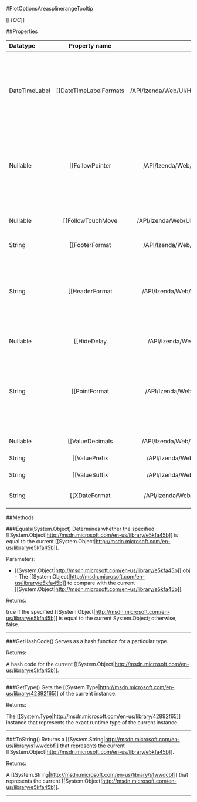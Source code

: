 #PlotOptionsAreasplinerangeTooltip

[[_TOC_]]

##Properties

|Datatype|Property name|Property description|Default Value|
|:-------|:----------:|:-----------------:|:-----------:|
|DateTimeLabel|[[DateTimeLabelFormats|/API/Izenda/Web/UI/HighCharts/Options/CodeSamples/Izenda_Web_UI_HighCharts_Options_PlotOptionsAreasplinerangeTooltip_DateTimeLabelFormats]]|<p>For series on a datetime axes, the date format in the tooltip's header will by default be guessed based on the closest data points. This member gives the default string representations used for each unit. For an overview of the replacement codes, see <a href="#Highcharts.dateFormat">dateFormat</a>.</p><p>Defaults to:<pre>{ millisecond: '%H:%M:%S.%L', second: '%H:%M:%S', minute: '%H:%M', hour: '%H:%M', day: '%e. %b', week: '%e. %b', month: '%b \'%y', year: '%Y'}</pre></p>|null|
|Nullable|[[FollowPointer|/API/Izenda/Web/UI/HighCharts/Options/CodeSamples/Izenda_Web_UI_HighCharts_Options_PlotOptionsAreasplinerangeTooltip_FollowPointer]]|<p>Whether the tooltip should follow the mouse as it moves across columns, pie slices and other point types with an extent. By default it behaves this way for scatter, bubble and pie series by override in the <code>plotOptions</code> for those series types. </p><p>For touch moves to behave the same way, <a href="#tooltip.followTouchMove">followTouchMove</a> must be <code>true</code> also.</p> Default: false |null|
|Nullable|[[FollowTouchMove|/API/Izenda/Web/UI/HighCharts/Options/CodeSamples/Izenda_Web_UI_HighCharts_Options_PlotOptionsAreasplinerangeTooltip_FollowTouchMove]]| Whether the tooltip should follow the finger as it moves on a touch device. The default value of <code>false</code> causes a touch move to scroll the web page, as is default behaviour on touch devices. Setting it to <code>true</code> may cause the user to be trapped inside the chart and unable to scroll away, so it should be used with care. Default: false |null|
|String|[[FooterFormat|/API/Izenda/Web/UI/HighCharts/Options/CodeSamples/Izenda_Web_UI_HighCharts_Options_PlotOptionsAreasplinerangeTooltip_FooterFormat]]| A string to append to the tooltip format. Default: false |null|
|String|[[HeaderFormat|/API/Izenda/Web/UI/HighCharts/Options/CodeSamples/Izenda_Web_UI_HighCharts_Options_PlotOptionsAreasplinerangeTooltip_HeaderFormat]]|<p>The HTML of the tooltip header line. Variables are enclosed by curly brackets. Available variablesare <code>point.key</code>, <code>series.name</code>, <code>series.color</code> and other members from the <code>point</code> and <code>series</code> objects. The <code>point.key</code> variable contains the category name, x value or datetime string depending on the type of axis. For datetime axes, the <code>point.key</code> date format can be set using tooltip.xDateFormat.</p><p>Defaults to <code>&lt;span style='font-size: 10px'&gt;{point.key}&lt;/span&gt;&lt;br/&gt;</code></p>|null|
|Nullable|[[HideDelay|/API/Izenda/Web/UI/HighCharts/Options/CodeSamples/Izenda_Web_UI_HighCharts_Options_PlotOptionsAreasplinerangeTooltip_HideDelay]]| The number of milliseconds to wait until the tooltip is hidden when mouse out from a point or chart.  Default: 500 |null|
|String|[[PointFormat|/API/Izenda/Web/UI/HighCharts/Options/CodeSamples/Izenda_Web_UI_HighCharts_Options_PlotOptionsAreasplinerangeTooltip_PointFormat]]|<p>The HTML of the point's line in the tooltip. Variables are enclosed by curly brackets. Available variables are point.x, point.y, series.name and series.color and other properties on the same form. Furthermore, point.y can be extended by the <code>tooltip.yPrefix</code> and <code>tooltip.ySuffix</code> variables. This can also be overridden for each series, which makes it a good hook for displaying units.</p><p>Defaults to <code>&lt;span style='color:{series.color}'&gt;{series.name}&lt;/span&gt;: &lt;b&gt;{point.y}&lt;/b&gt;&lt;br/&gt;</code></p>|null|
|Nullable|[[ValueDecimals|/API/Izenda/Web/UI/HighCharts/Options/CodeSamples/Izenda_Web_UI_HighCharts_Options_PlotOptionsAreasplinerangeTooltip_ValueDecimals]]| How many decimals to show in each series' y value. This is overridable in each series' tooltip options object. The default is to preserve all decimals. |null|
|String|[[ValuePrefix|/API/Izenda/Web/UI/HighCharts/Options/CodeSamples/Izenda_Web_UI_HighCharts_Options_PlotOptionsAreasplinerangeTooltip_ValuePrefix]]| A string to prepend to each series' y value. Overridable in each series' tooltip options object. |null|
|String|[[ValueSuffix|/API/Izenda/Web/UI/HighCharts/Options/CodeSamples/Izenda_Web_UI_HighCharts_Options_PlotOptionsAreasplinerangeTooltip_ValueSuffix]]| A string to append to each series' y value. Overridable in each series' tooltip options object. |null|
|String|[[XDateFormat|/API/Izenda/Web/UI/HighCharts/Options/CodeSamples/Izenda_Web_UI_HighCharts_Options_PlotOptionsAreasplinerangeTooltip_XDateFormat]]| The format for the date in the tooltip header if the X axis is a datetime axis. The default is a best guess based on the smallest distance between points in the chart. |null|


##Methods

###Equals(System.Object)
Determines whether the specified [[System.Object|http://msdn.microsoft.com/en-us/library/e5kfa45b]] is equal to the current [[System.Object|http://msdn.microsoft.com/en-us/library/e5kfa45b]].

Parameters: 

* [[System.Object|http://msdn.microsoft.com/en-us/library/e5kfa45b]] obj  - The [[System.Object|http://msdn.microsoft.com/en-us/library/e5kfa45b]] to compare with the current [[System.Object|http://msdn.microsoft.com/en-us/library/e5kfa45b]].





Returns:

true if the specified [[System.Object|http://msdn.microsoft.com/en-us/library/e5kfa45b]] is equal to the current System.Object; otherwise, false.


---


###GetHashCode()
 Serves as a hash function for a particular type.  





Returns:

A hash code for the current [[System.Object|http://msdn.microsoft.com/en-us/library/e5kfa45b]].


---


###GetType()
Gets the [[System.Type|http://msdn.microsoft.com/en-us/library/42892f65]] of the current instance.





Returns:

The [[System.Type|http://msdn.microsoft.com/en-us/library/42892f65]] instance that represents the exact runtime type of the current instance.


---


###ToString()
Returns a [[System.String|http://msdn.microsoft.com/en-us/library/s1wwdcbf]] that represents the current [[System.Object|http://msdn.microsoft.com/en-us/library/e5kfa45b]].





Returns:

A [[System.String|http://msdn.microsoft.com/en-us/library/s1wwdcbf]] that represents the current [[System.Object|http://msdn.microsoft.com/en-us/library/e5kfa45b]].


---


